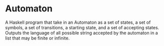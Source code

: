 Automaton
=========
A Haskell program that take in an Automaton as a set of states, a set of symbols, a set of transitions, a starting state, and a set of accepting states. Outputs the language of all possible string accepted by the automaton in a list that may be finite or infinite.
